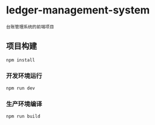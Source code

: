 # ledger-management-system
    台账管理系统的前端项目
## 项目构建
```
npm install
```

### 开发环境运行
```
npm run dev
```

### 生产环境编译
```
npm run build
```
